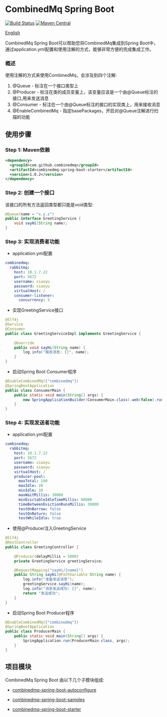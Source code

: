 CombinedMq Spring Boot
========================
[![Build Status](https://travis-ci.com/combinedmq/combinedmq-spring-boot.svg?branch=master)](https://travis-ci.com/combinedmq/combinedmq-spring-boot)
[![Maven Central](https://img.shields.io/maven-central/v/com.github.combinedmq/combinedmq-spring-boot.svg?label=Maven%20Central)](https://search.maven.org/search?q=g:%22com.github.combinedmq%22%20AND%20a:%22combinedmq-spring-boot%22)

[English](https://github.com/combinedmq/combinedmq-spring-boot/blob/master/README.md)

CombinedMq Spring Boot可以帮助您将CombinedMq集成到Spring Boot中，通过application.yml配置和使用注解的方式，能够非常方便的完成集成工作。

### 概述
使用注解的方式来使用CombinedMq，会涉及到四个注解:
1. @Queue - 标注在一个接口类型上
2. @Producer - 标注在类的成员变量上，该变量应该是一个由@Queue标注的接口,用来发送消息
3. @Consumer - 标注在一个由@Queue标注的接口的实现类上，用来接收消息
4. @EnableCombinedMq - 指定basePackages，开启对@Queue注解进行扫描的功能
## 使用步骤
### Step 1: Maven依赖

```xml
<dependency>
  <groupId>com.github.combinedmq</groupId>
  <artifactId>combinedmq-spring-boot-starter</artifactId>
  <version>1.0.2</version>
</dependency>
```
### Step 2: 创建一个接口

该接口的所有方法返回类型都只能是void类型:
```java
@Queue(name = "x.y.z")
public interface GreetingService {
    void sayHi(String name);
}
```
### Step 3: 实现消费者功能
- application.yml配置

```yaml
combinedmq:
  rabbitmq:
    host: 10.1.7.22
    port: 5672
    username: xiaoyu
    password: xiaoyu
    virtualHost: /
    consumer-listener:
      concurrency: 5
```

- 实现GreetingService接口

```java
@Slf4j
@Service
@Consumer
public class GreetingServiceImpl implements GreetingService {
 
    @Override
    public void sayHi(String name) {
        log.info("接收消息: {}", name);
    }
}
```

- 启动Spring Boot Consumer程序

```java
@EnableCombinedMq({"combinedmq"})
@SpringBootApplication
public class ConsumerMain {
    public static void main(String[] args) {
        new SpringApplicationBuilder(ConsumerMain.class).web(false).run(args);
    }
}
```
### Step 4: 实现发送者功能
- application.yml配置

```yaml
combinedmq:
  rabbitmq:
    host: 10.1.7.22
    port: 5672
    username: xiaoyu
    password: xiaoyu
    virtualHost: /
    producer-pool:
      maxTotal: 100
      maxIdle: 20
      minIdle: 10
      maxWaitMillis: 30000
      minEvictableIdleTimeMillis: 60000
      timeBetweenEvictionRunsMillis: 30000
      testOnBorrow: false
      testOnReturn: false
      testWhileIdle: true
```
- 使用@Producer注入GreetingService

```java
@Slf4j
@RestController
public class GreetingController {
 
    @Producer(delayMillis = 5000)
    private GreetingService greetingService;

    @RequestMapping("sayHi/{name}")
    public String sayHi(@PathVariable String name) {
        log.info("准备发送消息");
        greetingService.sayHi(name);
        log.info("消息发送成功: {}", name);
        return "发送成功";
    }
}
```
- 启动Spring Boot Producer程序

```java
@EnableCombinedMq({"combinedmq"})
@SpringBootApplication
public class ProducerMain {
    public static void main(String[] args) {
        SpringApplication.run(ProducerMain.class, args);
    }
}
```
## 项目模块
CombinedMq Spring Boot 由以下几个子模块组成:

- [combinedmq-spring-boot-autoconfigure](https://github.com/combinedmq/combinedmq-spring-boot/tree/master/combinedmq-spring-boot-autoconfigure)

- [combinedmq-spring-boot-samples](https://github.com/combinedmq/combinedmq-spring-boot/tree/master/combinedmq-spring-boot-samples)

- [combinedmq-spring-boot-starter](https://github.com/combinedmq/combinedmq-spring-boot/tree/master/combinedmq-spring-boot-starter)